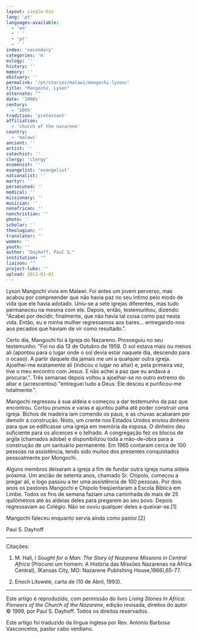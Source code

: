 ```yaml
---
layout: single-bio
lang: 'pt'
languages-available:
  - 'en'
  - ' '
  - 'pt'
  - ' '
index: 'secondary'
categories: 'm'
eulogy: ''
history: ''
memory: ''
obituary: ''
permalink: '/pt/stories/malawi/mangochi-lyson/'
title: "Mangochi, Lyson"
alternate: ""
date: '1900s'
century:
  - '20th'
tradition: 'protestant'
affiliation:
  - 'church of the nazarene'
country:
  - 'malawi'
ancient: ''
artist: ''
catechist: ''
clergy: 'clergy'
ecumenist: ''
evangelist: 'evangelist'
nationalist: ''
martyr: ''
persecuted: ''
medical: ''
missionary: ''
musician: ''
nonafrican: ''
nonchristian: ''
photo: ''
scholar: ''
theologian: ''
translator: ''
women: ''
youth: ''
author: "Dayhoff, Paul S."
institution: ""
liaison: ""
project-luke: ''
upload: 2011-01-01
---
```




Lyson Mangochi vivia em Malawi. Foi antes um jovem perverso, mas acabou por compreender que não havia paz no seu íntimo pelo modo de vida que ele havia adotado. Uniu-se a sete igrejas diferentes, mas tudo permaneceu na mesma com ele. Depois, então, testemunhou, dizendo: "Acabei por decidir, finalmente, que não havia tal coisa como paz nesta vida. Então, eu e minha mulher regressamos aos bares... entregando-nos aos pecados que haviam de vir como resultado.".

Certo dia, Mangochi foi à Igreja do Nazareno. Prosseguiu no seu testemunho: "Foi no dia 13 de Outubro de 1958. O sol estava mais ou menos ali (apontou para o lugar onde o sol devia estar naquele dia, descendo para o ocaso). A partir daquele dia jamais me uni a qualquer outra igreja. Ajoelhei-me exatamente ali (indicou o lugar no altar) e, pela primeira vez, tive o meu encontro com Jesus. E não achei a paz que eu andava a procurar.". Três semanas depois voltou a ajoelhar-se no outro extremo do altar e (acrescentou) "entreguei tudo a Deus: Ele desceu e purificou-me totalmente.".

Mangochi regressou à sua aldeia e começou a dar testemunho da paz que encontrou. Cortou prumos e varas e ajuntou palha até poder construir uma igreja. Bichos de madeira iam comendo os paus, e as chuvas acabaram por demolir a construção. Nisto, um crente nos Estados Unidos enviou dinheiro para que se edificasse uma igreja em memória da esposa. O dinheiro deu suficiente para os alicerces e o telhado. A congregação fez os blocos de argila (chamados adobe) e disponibilizou toda a mão-de-obra para a construção de um santuário permanente. Em 1965 contaram cerca de 100 pessoas na assistência, tendo sido muitos dos presentes conquistados pessoalmente por Mongochi.

Alguns membros deixaram a igreja a fim de fundar outra igreja numa aldeia próxima. Um ancião de setenta anos, chamado Sr. Chipolo, começou a pregar ali, e logo passou a ter uma assistência de 100 pessoas. Por dois anos os pastores Mangochi e Chipolo freqüentaram a Escola Bíblica em Limbe. Todos os fins de semana faziam uma caminhada de mais de 25 quilômetros até às aldeias deles para pregarem ao seu povo. Depois regressavam ao Colégio. Não se ouviu qualquer deles a queixar-se.[1]

Mangochi faleceu enquanto servia ainda como pastor.[2]

Paul S. Dayhoff

---

Citações:

1. M. Hall, *I Sought for a Man: The Story of Nazarene Missions in Central Africa* (Procurei um homem: A História das Missões Nazarenas na África Central), (Kansas City, MO: Nazarene Publishing House,1966),65-77.

2. Enoch Litswele, carta de (10 de Abril, 1993).

---

Este artigo é reproduzido, com permissão do livro *Living Stones In Africa: Pioneers of the Church of the Nazarene*, edição revisada, direitos do autor © 1999, por Paul S. Dayhoff.  Todos os direitos reservados.

Este artigo foi traduzido da língua inglesa por Rev. António Barbosa Vasconcelos, pastor cabo verdiano.
